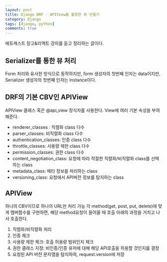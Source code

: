 ```yaml
---
layout: post
title: Django DRF - APIView를 활용한 뷰 만들기
category: Django
tags: [django, python]
comments: true
---
```


에듀캐스트 장고&리액트 강의를 듣고 정리하는 글이다.

## Serializer를 통한 뷰 처리
Form 처리와 유사한 방식으로 동작하지만, form 생성자의 첫번째 인자는 data이지만, Serializer 생성자의 첫번째 인자는 instance이다.

## DRF의 기본 CBV인 APIView
APIView 클래스 혹은 @api_view 장식자를 사용한다.
View에 여러 기본 속성을 부여해준다.
- renderer_classes : 직렬화 class 다수
- parser_classes: 비직렬화 class 다수
- authentication_classes: 인증 class 다수
- throttle_classes: 사용량 제한 class 다수
- permission_classes: 권한 class 다수
- content_negotiation_class: 요청에 따라 적절한 직렬화/비직렬화 class를 선택하는 class
- metadata_class: 메타 정보를 처리하는 class
- versioning_class: 요청에서 API버전 정보를 탐지하는 class

## APIView
하나의 CBV이므로 하나의 URL만 처리 가능
각 method(get, post, put, delete)에 맞게 멤버함수를 구현하면, 해당 method요청이 들어올 때 호출 아래의 과정을 거치고 나서 호출한다.
1. 직렬화/비직렬화 처리
2. 인증 체크
3. 사용량 제한 체크: 호출 허용량 범위인지 체크
4. 권한 클래스 지정: 비인증/인증 유저에 대해 해당 API호출을 허용할 것인지를 결정
5. 요청된 API 버전 문자열을 탐지하여, request.version에 저장
